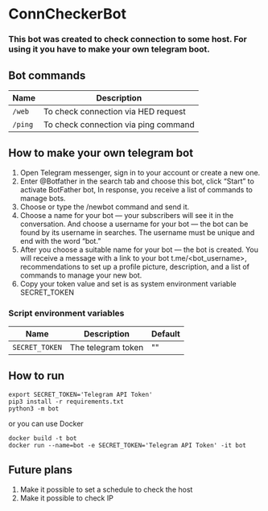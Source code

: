 # ConnCheckerBot
### This bot was created to check connection to some host. For using it you have to make your own telegram boot.

## Bot commands
| Name         | Description                                       |
|--------------|---------------------------------------------------|
| `/web`  | To check connection via HED request |
| `/ping`  | To check connection via ping command |

## How to make your own telegram bot
1. Open Telegram messenger, sign in to your account or create a new one.
2. Enter @Botfather in the search tab and choose this bot, click “Start” to activate BotFather bot, In response, you receive a list of commands to manage bots.
3. Choose or type the /newbot command and send it.
4. Choose a name for your bot — your subscribers will see it in the conversation. And choose a username for your bot — the bot can be found by its username in searches. The username must be unique and end with the word “bot.”
5. After you choose a suitable name for your bot — the bot is created. You will receive a message with a link to your bot t.me/<bot_username>, recommendations to set up a profile picture, description, and a list of commands to manage your new bot.
6. Copy your token value and set is as system environment variable SECRET_TOKEN

### Script environment variables
| Name         | Description                                       | Default    |
|--------------|---------------------------------------------------|------------|
| `SECRET_TOKEN`  | The telegram token   | ""    |


## How to run
```
export SECRET_TOKEN='Telegram API Token'
pip3 install -r requirements.txt
python3 -m bot
```
or you can use Docker
```
docker build -t bot
docker run --name=bot -e SECRET_TOKEN='Telegram API Token' -it bot 
```

## Future plans
1. Make it possible to set a schedule to check the host
2. Make it possible to check IP
